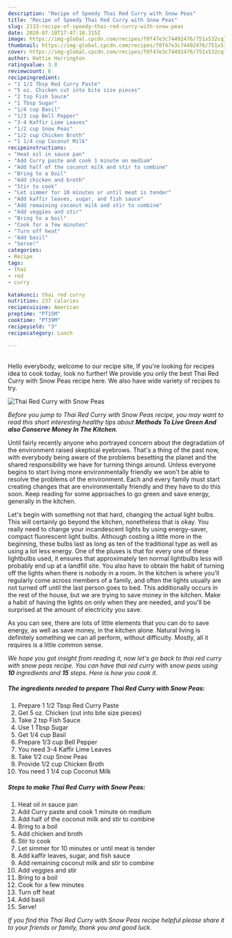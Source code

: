 ```yaml
---
description: "Recipe of Speedy Thai Red Curry with Snow Peas"
title: "Recipe of Speedy Thai Red Curry with Snow Peas"
slug: 2133-recipe-of-speedy-thai-red-curry-with-snow-peas
date: 2020-07-10T17:47:10.315Z
image: https://img-global.cpcdn.com/recipes/f0f47e3c74492476/751x532cq70/thai-red-curry-with-snow-peas-recipe-main-photo.jpg
thumbnail: https://img-global.cpcdn.com/recipes/f0f47e3c74492476/751x532cq70/thai-red-curry-with-snow-peas-recipe-main-photo.jpg
cover: https://img-global.cpcdn.com/recipes/f0f47e3c74492476/751x532cq70/thai-red-curry-with-snow-peas-recipe-main-photo.jpg
author: Hattie Harrington
ratingvalue: 3.8
reviewcount: 6
recipeingredient:
- "1 1/2 Tbsp Red Curry Paste"
- "5 oz. Chicken cut into bite size pieces"
- "2 tsp Fish Sauce"
- "1 Tbsp Sugar"
- "1/4 cup Basil"
- "1/3 cup Bell Pepper"
- "3-4 Kaffir Lime Leaves"
- "1/2 cup Snow Peas"
- "1/2 cup Chicken Broth"
- "1 1/4 cup Coconut Milk"
recipeinstructions:
- "Heat oil in sauce pan"
- "Add Curry paste and cook 1 minute on medium"
- "Add half of the coconut milk and stir to combine"
- "Bring to a boil"
- "Add chicken and broth"
- "Stir to cook"
- "Let simmer for 10 minutes or until meat is tender"
- "Add kaffir leaves, sugar, and fish sauce"
- "Add remaining coconut milk and stir to combine"
- "Add veggies and stir"
- "Bring to a boil"
- "Cook for a few minutes"
- "Turn off heat"
- "Add basil"
- "Serve!"
categories:
- Recipe
tags:
- thai
- red
- curry

katakunci: thai red curry 
nutrition: 237 calories
recipecuisine: American
preptime: "PT15M"
cooktime: "PT39M"
recipeyield: "3"
recipecategory: Lunch

---
```

<br>
Hello everybody, welcome to our recipe site, If you're looking for recipes idea to cook today, look no further! We provide you only the best Thai Red Curry with Snow Peas recipe here. We also have wide variety of recipes to try.
<br>


![Thai Red Curry with Snow Peas](https://img-global.cpcdn.com/recipes/f0f47e3c74492476/751x532cq70/thai-red-curry-with-snow-peas-recipe-main-photo.jpg)

<i>Before you jump to Thai Red Curry with Snow Peas recipe, you may want to read this short interesting healthy tips about 
<strong>Methods To Live Green And also Conserve Money In The Kitchen</strong>.</i>
</br>

Until fairly recently anyone who portrayed concern about the degradation of the environment raised skeptical eyebrows. That's a thing of the past now, with everybody being aware of the problems besetting the planet and the shared responsibility we have for turning things around. Unless everyone begins to start living more environmentally friendly we won't be able to resolve the problems of the environment. Each and every family must start creating changes that are environmentally friendly and they have to do this soon. Keep reading for some approaches to go green and save energy, generally in the kitchen.

Let's begin with something not that hard, changing the actual light bulbs. This will certainly go beyond the kitchen, nonetheless that is okay. You really need to change your incandescent lights by using energy-saver, compact fluorescent light bulbs. Although costing a little more in the beginning, these bulbs last as long as ten of the traditional type as well as using a lot less energy. One of the pluses is that for every one of these lightbulbs used, it ensures that approximately ten normal lightbulbs less will probably end up at a landfill site. You also have to obtain the habit of turning off the lights when there is nobody in a room. In the kitchen is where you'll regularly come across members of a family, and often the lights usually are not turned off until the last person goes to bed. This additionally occurs in the rest of the house, but we are trying to save money in the kitchen. Make a habit of having the lights on only when they are needed, and you'll be surprised at the amount of electricity you save.

As you can see, there are lots of little elements that you can do to save energy, as well as save money, in the kitchen alone. Natural living is definitely something we can all perform, without difficulty. Mostly, all it requires is a little common sense.


<i>We hope you got insight from reading it, now let's go back to thai red curry with snow peas recipe. You can have thai red curry with snow peas using <strong>10</strong> ingredients and <strong>15</strong> steps. Here is how you cook it.
</i>

##### The ingredients needed to prepare Thai Red Curry with Snow Peas:

1. Prepare 1 1/2 Tbsp Red Curry Paste
1. Get 5 oz. Chicken (cut into bite size pieces)
1. Take 2 tsp Fish Sauce
1. Use 1 Tbsp Sugar
1. Get 1/4 cup Basil
1. Prepare 1/3 cup Bell Pepper
1. You need 3-4 Kaffir Lime Leaves
1. Take 1/2 cup Snow Peas
1. Provide 1/2 cup Chicken Broth
1. You need 1 1/4 cup Coconut Milk


##### Steps to make Thai Red Curry with Snow Peas:

1. Heat oil in sauce pan
1. Add Curry paste and cook 1 minute on medium
1. Add half of the coconut milk and stir to combine
1. Bring to a boil
1. Add chicken and broth
1. Stir to cook
1. Let simmer for 10 minutes or until meat is tender
1. Add kaffir leaves, sugar, and fish sauce
1. Add remaining coconut milk and stir to combine
1. Add veggies and stir
1. Bring to a boil
1. Cook for a few minutes
1. Turn off heat
1. Add basil
1. Serve!


<i>If you find this Thai Red Curry with Snow Peas recipe helpful please share it to your friends or family, thank you and good luck.</i>
